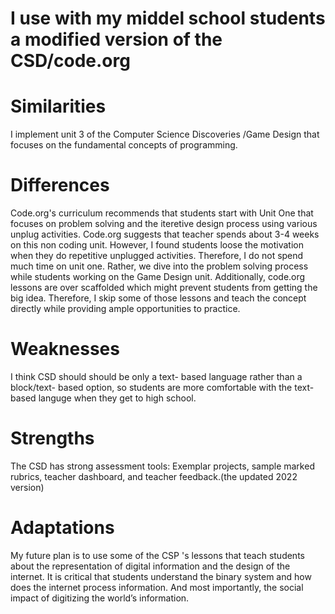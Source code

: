 # I use with my middel school students a modified version of the CSD/code.org

# Similarities
I implement unit 3 of the Computer Science Discoveries /Game Design that focuses on the fundamental concepts of programming. 

# Differences
Code.org's curriculum  recommends that students start with Unit One that focuses on problem solving and the iteretive design process using various unplug activities. Code.org suggests that teacher spends about 3-4 weeks on this non coding unit. However, I found students loose the motivation when they do repetitive unplugged activities. Therefore, I do not spend much time on unit one. Rather, we dive into the problem solving process while students working on the Game Design unit. Additionally, code.org lessons are over scaffolded which might prevent students from  getting the big idea. Therefore, I skip some of those lessons and teach the concept directly while providing ample opportunities to practice. 

# Weaknesses
I think CSD should should be only a text- based language rather than a block/text- based option, so students are more comfortable with the text-based languge when they get to high school.

# Strengths
The CSD has strong assessment tools: Exemplar projects, sample marked rubrics, teacher dashboard, and teacher feedback.(the updated 2022 version)

# Adaptations
My future plan is to use  some of  the CSP 's lessons that teach students about the representation of digital information and the design of the internet. It is critical that students understand the binary system and how does the internet process information. And most importantly, the social impact of digitizing the world’s information.


